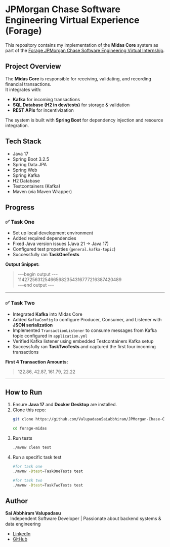 # JPMorgan Chase Software Engineering Virtual Experience (Forage)

This repository contains my implementation of the **Midas Core** system as part of the [Forage JPMorgan Chase Software Engineering Virtual Internship](https://www.theforage.com/).

## Project Overview
The **Midas Core** is responsible for receiving, validating, and recording financial transactions.  
It integrates with:
- **Kafka** for incoming transactions
- **SQL Database (H2 in dev/tests)** for storage & validation
- **REST APIs** for incentivization

The system is built with **Spring Boot** for dependency injection and resource integration.

## Tech Stack
- Java 17
- Spring Boot 3.2.5
- Spring Data JPA
- Spring Web
- Spring Kafka
- H2 Database
- Testcontainers (Kafka)
- Maven (via Maven Wrapper)

## Progress

### ✅ Task One
- Set up local development environment
- Added required dependencies
- Fixed Java version issues (Java 21 → Java 17)
- Configured test properties (`general.kafka-topic`)
- Successfully ran **TaskOneTests**

**Output Snippet:**
> ---begin output ---  
> 1142725631254665682354316777216387420489  
> ---end output ---

---
### ✅ Task Two
- Integrated **Kafka** into Midas Core
- Added `KafkaConfig` to configure Producer, Consumer, and Listener with **JSON serialization**
- Implemented `TransactionListener` to consume messages from Kafka topic configured in `application.yml`
- Verified Kafka listener using embedded Testcontainers Kafka setup
- Successfully ran **TaskTwoTests** and captured the first four incoming transactions

**First 4 Transaction Amounts:**
> 122.86, 42.87, 161.79, 22.22

---

## How to Run

1. Ensure **Java 17** and **Docker Desktop** are installed.
2. Clone this repo:
   ```bash
   git clone https://github.com/ValupadasuSaiabbhiram/JPMorgan-Chase-Co-Forage-Midas.git

   cd forage-midas
   ```
3. Run tests
    ```bash
    ./mvnw clean test
    ```
4. Run a specific task test
    ```bash
    #for task one
    ./mvnw -Dtest=TaskOneTests test
    ```
    ```bash
    #for task two
    ./mvnw -Dtest=TaskTwoTests test
    ```
## Author
**Sai Abbhiram Valupadasu**  
&nbsp;&nbsp;&nbsp;&nbsp;Independent Software Developer | Passionate about backend systems & data engineering  
- [LinkedIn](https://www.linkedin.com/in/sai-abbhiram-valupadasu)  
- [GitHub](https://github.com/SaiAbbhiramValupadasu)